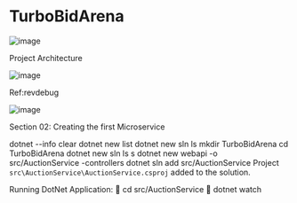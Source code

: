 
<h1 style="font-weight:bold"> TurboBidArena </h1>

![image](https://github.com/user-attachments/assets/57eb5280-aa54-407d-9b82-86d2f2c11961)

<p>Project Architecture </p>

![image](https://github.com/user-attachments/assets/30bf5055-986b-4730-800b-0fd1050c9ec0)
<p>Ref:revdebug</p>

![image](https://github.com/user-attachments/assets/3d27bc77-7a01-4999-96e1-e3b8d6b06930)

Section 02: Creating the first Microservice 

dotnet --info
  clear
  dotnet new list
  dotnet new sln
  ls
  mkdir TurboBidArena
  cd TurboBidArena
  dotnet new sln
  ls
s  dotnet new webapi -o src/AuctionService -controllers
dotnet sln add src/AuctionService
Project `src\AuctionService\AuctionService.csproj` added to the solution.


Running DotNet Application:
	cd src/AuctionService
	dotnet watch
